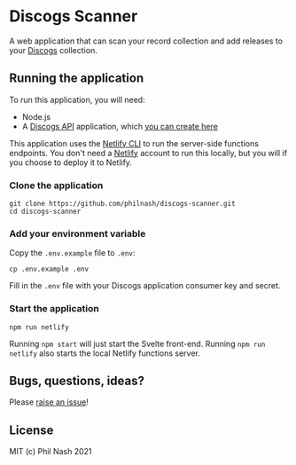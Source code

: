 # Discogs Scanner

A web application that can scan your record collection and add releases to your [Discogs](https://www.discogs.com/) collection.

## Running the application

To run this application, you will need:

* Node.js
* A [Discogs API](https://www.discogs.com/developers) application, which [you can create here](https://www.discogs.com/settings/developers)

This application uses the [Netlify CLI](https://docs.netlify.com/cli/get-started/) to run the server-side functions endpoints. You don't need a [Netlify](https://www.netlify.com/) account to run this locally, but you will if you choose to deploy it to Netlify.

### Clone the application

```
git clone https://github.com/philnash/discogs-scanner.git
cd discogs-scanner
```

### Add your environment variable

Copy the `.env.example` file to `.env`:

```
cp .env.example .env
```

Fill in the `.env` file with your Discogs application consumer key and secret.

### Start the application

```
npm run netlify
```

Running `npm start` will just start the Svelte front-end. Running `npm run netlify` also starts the local Netlify functions server.

## Bugs, questions, ideas?

Please [raise an issue](https://github.com/philnash/discogs-scanner/issues)!

## License

MIT (c) Phil Nash 2021